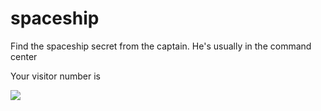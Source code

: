# spaceship

Find the spaceship secret from the captain. He's usually in the command center

Your visitor number is

![](https://komarev.com/ghpvc/?username=xendit-spaceship&label=Visitor%20ID)
